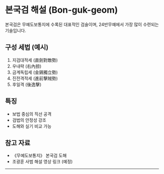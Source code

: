 # 본국검 해설 (Bon-guk-geom)

본국검은 무예도보통지에 수록된 대표적인 검술이며, 24반무예에서 가장 많이 수련되는 기술입니다.

## 구성 세법 (예시)

1. 지검대적세 (直劍對敵勢)
2. 우내략 (右內掠)
3. 금계독립세 (金鷄獨立勢)
4. 진전격적세 (進前擊賊勢)
5. 후일격 (後逸擊)

## 특징

- 보법 중심의 직선 공격
- 검법의 안정성 강조
- 도해와 실기 비교 가능

## 참고 자료

- 《무예도보통지》 본국검 도해
- 조광훈 사범 해설 영상 링크 (예정)

---

